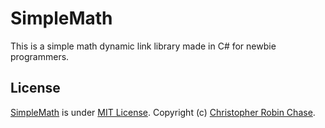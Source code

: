 # SimpleMath
This is a simple math dynamic link library made in C# for newbie programmers.

## License
[SimpleMath](https://github.com/chrischase011/SimpleMath/) is under [MIT License](https://github.com/chrischase011/SimpleMath/blob/main/LICENSE). Copyright (c) [Christopher Robin Chase](https://github.com/chrischase011/).

